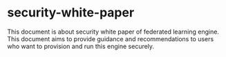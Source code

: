 # security-white-paper
This document is about security white paper of federated learning engine. This document aims to provide guidance and recommendations to users who want to provision and run this engine securely.
